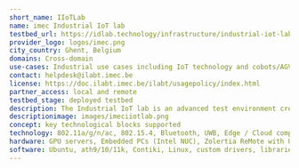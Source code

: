 ```yaml
---
short_name: IIoTLab
name: imec Industrial IoT lab
testbed_url: https://idlab.technology/infrastructure/industrial-iot-lab/
provider_logo: logos/imec.png
city_country: Ghent, Belgium
domains: Cross-domain
use-cases: Industrial use cases including IoT technology and cobots/AGVs/conveyor belts
contact: helpdesk@ilabt.imec.be
license: https://doc.ilabt.imec.be/ilabt/usagepolicy/index.html
partner_access: local and remote
testbed_stage: deployed testbed
description: The Industrial IoT lab is an advanced test environment created to accelerate R&D in production and warehousing IoT technology. Located in Ghent, Belgium; the lab offers 300m2 of open experimentation space to foster regional and international co-operations in Industry 4.0 with a focus on smart and connected industries. Our research activities intersect robotics, machine learning, localization and wireless, and cloud computing.
descriptionimage: images/imeciiotlab.png
concept: key technological blocks supported 
technology: 802.11a/g/n/ac, 802.15.4, Bluetooth, UWB, Edge / Cloud computing
hardware: GPU servers, Embedded PCs (Intel NUC), Zolertia ReMote with UWB shield, Universal Robot UR-3 cobot arm, Franka Panda arm cobot,high-precision 1m diameter turntable, 2m linear conveyors, drones, AGVs, high precision IR positioning system
software: Ubuntu, ath9/10/11k, Contiki, Linux, custom drivers, libraries
---
```

